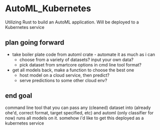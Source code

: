 # AutoML_Kubernetes
Utilizing Rust to build an AutoML application. Will be deployed to a Kubernetes service

## plan going forward
- take boiler plate code from automl crate - automate it as much as i can
    - choose from a variety of datasets? input your own data?
    - pick dataset from smartcore options in cmd line tool format?
- get all models back, make a function to choose the best one
    - host model on a cloud service, then predict?
    - serve predictions to some other cloud env?

## end goal
command line tool that you can pass any (cleaned) dataset into (already ohe'd, correct format, target specified, etc) and automl (only classifier for now) runs all models on it. somehow i'd like to get this deployed as a kubernetes service